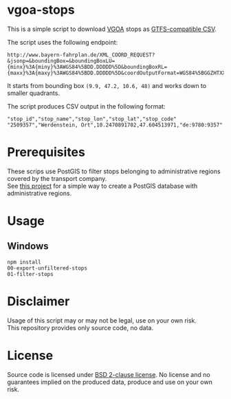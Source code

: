 # vgoa-stops

This is a simple script to download [VGOA](http://www.oberallgaeu.org/wirtschaft_verkehr/nahverkehr_schuelerbefoerderung/nahverkehr_schuelerbefoerderung/) stops as [GTFS-compatible CSV](https://developers.google.com/transit/gtfs/reference/stops-file).

The script uses the following endpoint:

```
http://www.bayern-fahrplan.de/XML_COORD_REQUEST?&jsonp=&boundingBox=&boundingBoxLU={minx}%3A{miny}%3AWGS84%5BDD.DDDDD%5D&boundingBoxRL={maxx}%3A{maxy}%3AWGS84%5BDD.DDDDD%5D&coordOutputFormat=WGS84%5BGGZHTXX%5D&type_1=STOP&outputFormat=json&inclFilter=1
```

It starts from bounding box `(9.9, 47.2, 10.6, 48)` and works down to smaller quadrants.

The script produces CSV output in the following format:

```
"stop_id","stop_name","stop_lon","stop_lat","stop_code"
"2509357","Werdenstein, Ort",10.2470891702,47.604513971,"de:9780:9357"
```

# Prerequisites

These scrips use PostGIS to filter stops belonging to administrative regions covered by the transport company.  
See [this project](https://github.com/highsource/postgis-verwaltungsgebiete) for a simple way to create a PostGIS database with administrative regions.

# Usage

## Windows

```
npm install
00-export-unfiltered-stops
01-filter-stops
```

# Disclaimer

Usage of this script may or may not be legal, use on your own risk.  
This repository provides only source code, no data.

# License

Source code is licensed under [BSD 2-clause license](LICENSE). No license and no guarantees implied on the produced data, produce and use on your own risk.